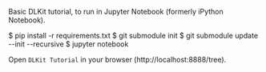 Basic DLKit tutorial, to run in Jupyter Notebook (formerly iPython Notebook).

$ pip install -r requirements.txt
$ git submodule init
$ git submodule update --init --recursive
$ jupyter notebook

Open `DLKit Tutorial` in your browser (http://localhost:8888/tree).
